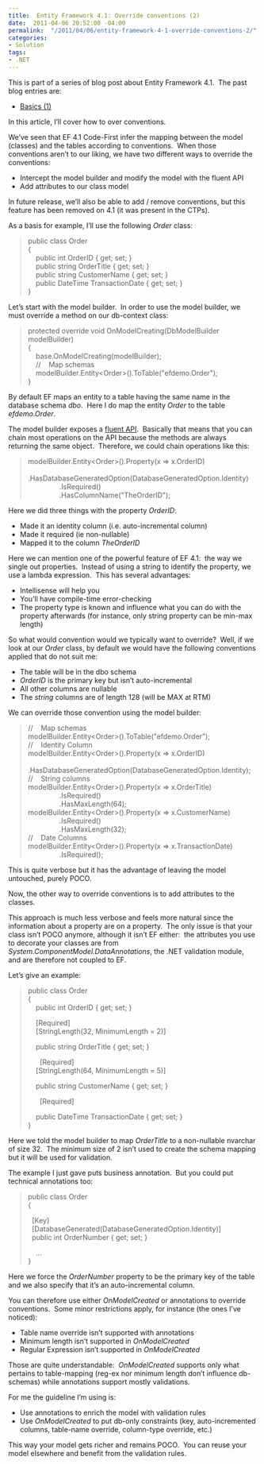 ```yaml
---
title:  Entity Framework 4.1: Override conventions (2)
date:  2011-04-06 20:52:00 -04:00
permalink:  "/2011/04/06/entity-framework-4-1-override-conventions-2/"
categories:
- Solution
tags:
- .NET
---
```

<p>This is part of a series of blog post about Entity Framework 4.1.&#160; The past blog entries are:</p>  <ul>   <li><a href="http://vincentlauzon.wordpress.com/2011/04/03/entity-framework-4-1-basics-1/">Basics (1)</a> </li> </ul>  <p>In this article, I’ll cover how to over conventions.</p>  <p>We’ve seen that EF 4.1 Code-First infer the mapping between the model (classes) and the tables according to conventions.&#160; When those conventions aren’t to our liking, we have two different ways to override the conventions:</p>  <ul>   <li>Intercept the model builder and modify the model with the fluent API </li>    <li>Add attributes to our class model </li> </ul>  <p>In future release, we’ll also be able to add / remove conventions, but this feature has been removed on 4.1 (it was present in the CTPs).</p>  <p>As a basis for example, I’ll use the following <em>Order</em> class:</p>  <blockquote>   <p>public class Order      <br />{       <br />&#160;&#160;&#160; public int OrderID { get; set; }       <br />&#160;&#160;&#160; public string OrderTitle { get; set; }       <br />&#160;&#160;&#160; public string CustomerName { get; set; }       <br />&#160;&#160;&#160; public DateTime TransactionDate { get; set; }       <br />} </p> </blockquote>  <p>Let’s start with the model builder.&#160; In order to use the model builder, we must override a method on our db-context class:</p>  <blockquote>protected override void OnModelCreating(DbModelBuilder modelBuilder)    <br />{     <br />&#160;&#160;&#160; base.OnModelCreating(modelBuilder);     <br />&#160;&#160;&#160; //&#160;&#160;&#160; Map schemas     <br />&#160;&#160;&#160; modelBuilder.Entity&lt;Order&gt;().ToTable(&quot;efdemo.Order&quot;);     <br />} </blockquote>  <p>By default EF maps an entity to a table having the same name in the database schema <em>dbo</em>.&#160; Here I do map the entity <em>Order</em> to the table <em>efdemo.Order</em>.</p>  <p>The model builder exposes a <a href="http://en.wikipedia.org/wiki/Fluent_interface">fluent API</a>.&#160; Basically that means that you can chain most operations on the API because the methods are always returning the same object.&#160; Therefore, we could chain operations like this:</p>  <blockquote>   <p>modelBuilder.Entity&lt;Order&gt;().Property(x =&gt; x.OrderID)      <br />&#160;&#160;&#160;&#160;&#160;&#160;&#160;&#160;&#160;&#160;&#160;&#160;&#160;&#160;&#160; .HasDatabaseGeneratedOption(DatabaseGeneratedOption.Identity)       <br />&#160;&#160;&#160;&#160;&#160;&#160;&#160;&#160;&#160;&#160;&#160;&#160;&#160;&#160;&#160; .IsRequired()       <br />&#160;&#160;&#160;&#160;&#160;&#160;&#160;&#160;&#160;&#160;&#160;&#160;&#160;&#160;&#160; .HasColumnName(&quot;TheOrderID&quot;);</p> </blockquote>  <p>Here we did three things with the property <em>OrderID</em>:</p>  <ul>   <li>Made it an identity column (i.e. auto-incremental column) </li>    <li>Made it required (ie non-nullable) </li>    <li>Mapped it to the column <em>TheOrderID</em> </li> </ul>  <p>Here we can mention one of the powerful feature of EF 4.1:&#160; the way we single out properties.&#160; Instead of using a string to identify the property, we use a lambda expression.&#160; This has several advantages:</p>  <ul>   <li>Intellisense will help you </li>    <li>You’ll have compile-time error-checking </li>    <li>The property type is known and influence what you can do with the property afterwards (for instance, only string property can be min-max length) </li> </ul>  <p>So what would convention would we typically want to override?&#160; Well, if we look at our <em>Order</em> class, by default we would have the following conventions applied that do not suit me:</p>  <ul>   <li>The table will be in the dbo schema </li>    <li><em>OrderID</em> is the primary key but isn’t auto-incremental </li>    <li>All other columns are nullable </li>    <li>The <em>string</em> columns are of length 128 (will be MAX at RTM) </li> </ul>  <p>We can override those convention using the model builder:</p>  <blockquote>   <p>//&#160;&#160;&#160; Map schemas      <br />modelBuilder.Entity&lt;Order&gt;().ToTable(&quot;efdemo.Order&quot;);       <br />//&#160;&#160;&#160; Identity Column       <br />modelBuilder.Entity&lt;Order&gt;().Property(x =&gt; x.OrderID)       <br />&#160;&#160;&#160;&#160;&#160;&#160;&#160;&#160;&#160;&#160;&#160;&#160;&#160;&#160;&#160; .HasDatabaseGeneratedOption(DatabaseGeneratedOption.Identity);       <br />//&#160;&#160;&#160; String columns       <br />modelBuilder.Entity&lt;Order&gt;().Property(x =&gt; x.OrderTitle)       <br />&#160;&#160;&#160;&#160;&#160;&#160;&#160;&#160;&#160;&#160;&#160;&#160;&#160;&#160;&#160; .IsRequired()       <br />&#160;&#160;&#160;&#160;&#160;&#160;&#160;&#160;&#160;&#160;&#160;&#160;&#160;&#160;&#160; .HasMaxLength(64);       <br />modelBuilder.Entity&lt;Order&gt;().Property(x =&gt; x.CustomerName)       <br />&#160;&#160;&#160;&#160;&#160;&#160;&#160;&#160;&#160;&#160;&#160;&#160;&#160;&#160;&#160; .IsRequired()       <br />&#160;&#160;&#160;&#160;&#160;&#160;&#160;&#160;&#160;&#160;&#160;&#160;&#160;&#160;&#160; .HasMaxLength(32);       <br />//&#160;&#160;&#160; Date Columns       <br />modelBuilder.Entity&lt;Order&gt;().Property(x =&gt; x.TransactionDate)       <br />&#160;&#160;&#160;&#160;&#160;&#160;&#160;&#160;&#160;&#160;&#160;&#160;&#160;&#160;&#160; .IsRequired();</p> </blockquote>  <p>This is quite verbose but it has the advantage of leaving the model untouched, purely POCO.</p>  <p>Now, the other way to override conventions is to add attributes to the classes.</p>  <p>This approach is much less verbose and feels more natural since the information about a property are on a property.&#160; The only issue is that your class isn’t POCO anymore, although it isn’t EF either:&#160; the attributes you use to decorate your classes are from <em>System.ComponentModel.DataAnnotations</em>, the .NET validation module, and are therefore not coupled to EF.</p>  <p>Let’s give an example:</p>  <blockquote>   <p>public class Order      <br />{       <br />&#160;&#160;&#160; public int OrderID { get; set; }&#160; <br /></p>    <p>&#160;&#160;&#160; [Required]      <br />&#160;&#160;&#160; [StringLength(32, MinimumLength = 2)] </p>    <p>&#160;&#160;&#160; public string OrderTitle { get; set; }      <br /></p>&#160;&#160;&#160;&#160;&#160; [Required]     <br />&#160;&#160;&#160; [StringLength(64, MinimumLength = 5)]     <p>&#160;&#160;&#160; public string CustomerName { get; set; }      <br /></p>&#160;&#160;&#160;&#160;&#160; [Required]     <br />    <p>&#160;&#160;&#160; public DateTime TransactionDate { get; set; }      <br />} </p> </blockquote>  <p>Here we told the model builder to map <em>OrderTitle</em> to a non-nullable nvarchar of size 32.&#160; The minimum size of 2 isn’t used to create the schema mapping but it will be used for validation.</p>  <p>The example I just gave puts business annotation.&#160; But you could put technical annotations too:</p>  <blockquote>   <p>public class Order      <br />{       <br /></p>    <p>&#160; [Key]      <br />&#160; [DatabaseGenerated(DatabaseGeneratedOption.Identity)]       <br />&#160; public int OrderNumber { get; set; } </p>    <p>&#160;&#160;&#160; …      <br />} </p> </blockquote>  <p>Here we force the <em>OrderNumber</em> property to be the primary key of the table and we also specify that it’s an auto-incremental column.</p>  <p>You can therefore use either <em>OnModelCreated</em> or annotations to override conventions.&#160; Some minor restrictions apply, for instance (the ones I’ve noticed):</p>  <ul>   <li>Table name override isn’t supported with annotations </li>    <li>Minimum length isn’t supported in <em>OnModelCreated</em> </li>    <li>Regular Expression isn’t supported in <em>OnModelCreated</em> </li> </ul>  <p>Those are quite understandable:&#160; <em>OnModelCreated</em> supports only what pertains to table-mapping (reg-ex nor minimum length don’t influence db-schemas) while annotations support mostly validations.</p>  <p>For me the guideline I’m using is:</p>  <ul>   <li>Use annotations to enrich the model with validation rules </li>    <li>Use <em>OnModelCreated</em> to put db-only constraints (key, auto-incremented columns, table-name override, column-type override, etc.) </li> </ul>  <p>This way your model gets richer and remains POCO.&#160; You can reuse your model elsewhere and benefit from the validation rules.</p>